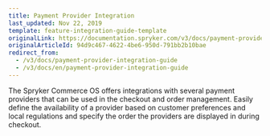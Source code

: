 ```yaml
---
title: Payment Provider Integration
last_updated: Nov 22, 2019
template: feature-integration-guide-template
originalLink: https://documentation.spryker.com/v3/docs/payment-provider-integration-guide
originalArticleId: 94d9c467-4622-4be6-950d-791bb2b10bae
redirect_from:
  - /v3/docs/payment-provider-integration-guide
  - /v3/docs/en/payment-provider-integration-guide
---
```


The Spryker Commerce OS offers integrations with several payment providers that can be used in the checkout and order management. Easily define the availability of a provider based on customer preferences and local regulations and specify the order the providers are displayed in during checkout.

